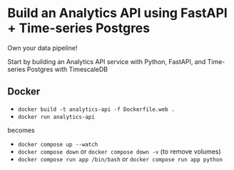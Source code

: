 # Build an Analytics API using FastAPI + Time-series Postgres

Own your data pipeline!

Start by building an Analytics API service with Python, FastAPI, and Time-series Postgres with TimescaleDB

## Docker

- `docker build -t analytics-api -f Dockerfile.web .`
- `docker run analytics-api `

becomes

- `docker compose up --watch`
- `docker compose down` or `docker compose down -v` (to remove volumes)
- `docker compose run app /bin/bash` or `docker compose run app python`
